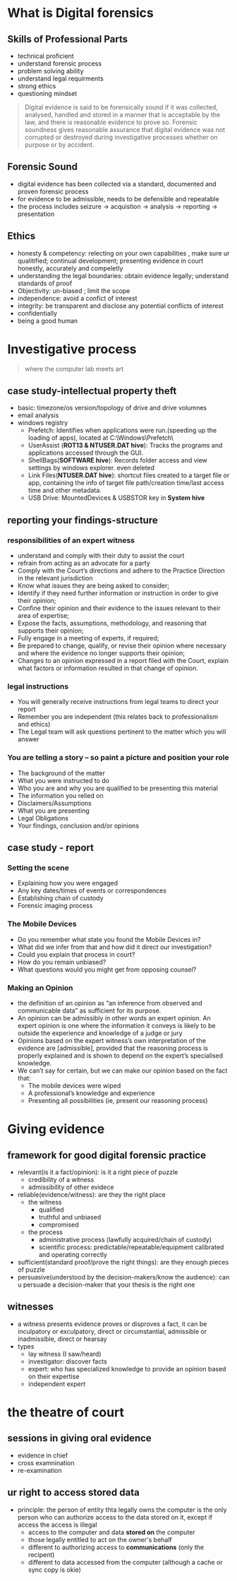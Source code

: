 # What is Digital forensics

## Skills of Professional Parts

* technical proficient
* understand forensic process
* problem solving ability
* understand legal requirments
* strong ethics
* questioning mindset


> Digital evidence is said to be forensically sound if it was collected, analysed, handled and stored in a manner that is acceptable by the law, and there is reasonable evidence to prove so. Forensic soundness gives reasonable assurance that digital evidence was not corrupted or destroyed during investigative processes whether on purpose or by accident.

## Forensic Sound

* digital evidence has been collected via a standard, documented and proven forensic process
* for evidence to be admissible, needs to be defensible and repeatable
* the process includes seizure -> acquistion -> analysis -> reporting -> presentation

## Ethics
* honesty & competency: relecting on your own capabilities , make sure ur qualitified; continual development; presenting evidence in court honestly, accurately and compeletly
* understanding the legal boundaries: obtain evidence legally; understand standards of proof
* Objectivity: un-biased ; limit the scope
* independence: avoid a confict of interest 
* integrity: be transparent and disclose any potential conflicts of interest
* confidentially
* being a good human


# Investigative process

> where the computer lab meets art

##  case study-intellectual property theft

* basic: timezone/os version/topology of drive and drive volumnes
* email analysis
* windows registry
	* Prefetch: Identifies when applications were run.(speeding up the loading of apps), located at C:\Windows\Prefetch\
	* UserAssist (**ROT13 & NTUSER.DAT hive**): Tracks the programs and applications accessed through the GUI.
	* ShellBags(**SOFTWARE hive**): Records folder access and view settings by windows explorer. even deleted
	* Link Files(**NTUSER.DAT hive**): shortcut files created to a target file or app, containing the info of target file path/creation time/last access time and other metadata.
	* USB Drive: MountedDevices & USBSTOR key in **System hive**

## reporting your findings-structure
### responsibilities of an expert witness
* understand and comply with their duty to assist the court
* refrain from acting as an advocate for a party
* Comply with the Court’s directions and adhere to the Practice Direction in the relevant jurisdiction
* Know what issues they are being asked to consider;
* Identify if they need further information or instruction in order to give their opinion;
* Confine their opinion and their evidence to the issues relevant to their area of expertise;
* Expose the facts, assumptions, methodology, and reasoning that supports their opinion;
* Fully engage in a meeting of experts, if required;
* Be prepared to change, qualify, or revise their opinion where necessary and where the evidence no longer supports their opinion;
* Changes to an opinion expressed in a report filed with the Court, explain what factors or information resulted in that change of opinion.

### legal instructions
* You will generally receive instructions from legal teams to direct your report
* Remember you are independent (this relates back to professionalism and ethics)
* The Legal team will ask questions pertinent to the matter which you will answer

### You are telling a story – so paint a picture and position your role
* The background of the matter
* What you were instructed to do
* Who you are and why you are qualified to be presenting this material
* The information you relied on
* Disclaimers/Assumptions
* What you are presenting
* Legal Obligations
* Your findings, conclusion and/or opinions

## case study - report
### Setting the scene
* Explaining how you were engaged
* Any key dates/times of events or correspondences
* Establishing chain of custody
* Forensic imaging process

### The Mobile Devices
* Do you remember what state you found the Mobile Devices in?
* What did we infer from that and how did it direct our investigation?
* Could you explain that process in court?
* How do you remain unbiased?
* What questions would you might get from opposing counsel?

### Making an Opinion
* the definition of an opinion as “an inference from observed and communicable data” as sufficient for its purpose.
* An opinion can be admissibly in other words an expert opinion. An expert opinion is one where the information it conveys is likely to be outside the experience and knowledge of a judge or jury
* Opinions based on the expert witness’s own interpretation of the evidence are [admissible], provided that the reasoning process is properly explained and is shown to depend on the expert’s specialised knowledge.
* We can’t say for certain, but we can make our opinion based on the fact that:
	* The mobile devices were wiped
	* A professional’s knowledge and experience
	* Presenting all possibilities (ie, present our reasoning process)

# Giving evidence
## framework for good digital forensic practice
* relevant(is it a fact/opinion): is it a right piece of puzzle
	* credibility of a witness
	* admissibility of other evidece
* reliable(evidence/witness): are they the right place
	* the witness
		* qualified
		* truthful and unbiased
		* compromised
	* the process
		* administrative process (lawfully acquired/chain of custody)
		* scientific process: predictable/repeatable/equipment calibrated and operating correctly
* sufficient(standard proof/prove the right things): are they enough pieces of puzzle
* persuasive(understood by the decision-makers/know the audience): can u persuade a decision-maker that your thesis is the right one

## witnesses

* a witness presents evidence proves or disproves a fact, it can be inculpatory or exculpatory, direct or circumstantial, admissible or inadmissible, direct or hearsay
* types 
	* lay witness (I saw/heard)
	* investigator: discover facts
	* expert: who has specialized knowledge to provide an opinion based on their expertise
	* independent expert

# the theatre of court

## sessions in giving oral evidence
* evidence in chief 
* cross examnination
* re-examination
## ur right to access stored data 
* principle: the person of entity thta legally owns the computer is the only person who can authorize access to the data stored on it, except if access the access is illegal
	* access to the computer and data **stored on** the computer
	* those legally entitled to act on the owner's behalf
	* different to authorizing access to **communications** (only the recipent)
	* different to data accessed from the computer (although a cache or sync copy is okie)